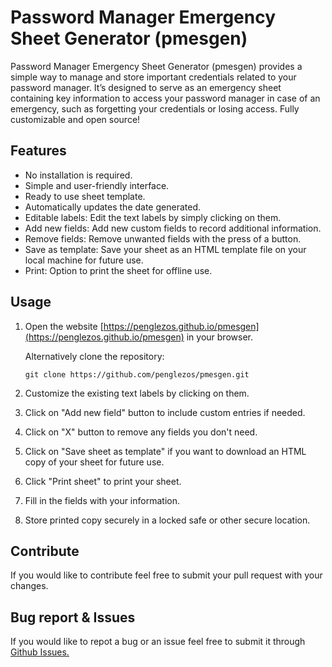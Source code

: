 # Password Manager Emergency Sheet Generator (pmesgen)

Password Manager Emergency Sheet Generator (pmesgen) provides a simple way to manage and store important credentials related to your password manager. It’s designed to serve as an emergency sheet containing key information to access your password manager in case of an emergency, such as forgetting your credentials or losing access. Fully customizable and open source!

## Features

- No installation is required.
- Simple and user-friendly interface.
- Ready to use sheet template.
- Automatically updates the date generated.
- Editable labels: Edit the text labels by simply clicking on them.
- Add new fields: Add new custom fields to record additional information.
- Remove fields: Remove unwanted fields with the press of a button.
- Save as template: Save your sheet as an HTML template file on your local machine for future use.
- Print: Option to print the sheet for offline use.

## Usage

1. Open the website [https://penglezos.github.io/pmesgen](https://penglezos.github.io/pmesgen) in your browser.

    Alternatively clone the repository:
    ```
    git clone https://github.com/penglezos/pmesgen.git
    ```
2. Customize the existing text labels by clicking on them. 
3. Click on "Add new field" button to include custom entries if needed.
4. Click on "X" button to remove any fields you don't need.
5. Click on "Save sheet as template" if you want to download an HTML copy of your sheet for future use.
6. Click "Print sheet" to print your sheet.
7. Fill in the fields with your information.
8. Store printed copy securely  in a locked safe or other secure location.

## Contribute

If you would like to contribute feel free to submit your pull request with your changes.

## Bug report & Issues

If you would like to repot a bug or an issue feel free to submit it through [Github Issues.](https://github.com/penglezos/pmesgen/issues)
